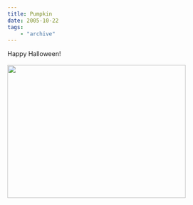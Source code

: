```yaml
---
title: Pumpkin
date: 2005-10-22
tags: 
    - "archive"
---
```

Happy Halloween!<br /><br /><a onblur="try {parent.deselectBloggerImageGracefully();} catch(e) {}" href="http://3.bp.blogspot.com/_zdYMSK7YuAA/SarhIUVl93I/AAAAAAAAFGY/r6bk8IPPnEU/s1600-h/pumpkin_web_medium.jpg"><img style="float:left; margin:0 10px 10px 0;cursor:pointer; cursor:hand;width: 400px; height: 300px;" src="http://3.bp.blogspot.com/_zdYMSK7YuAA/SarhIUVl93I/AAAAAAAAFGY/r6bk8IPPnEU/s400/pumpkin_web_medium.jpg" border="0" alt="" id="BLOGGER_PHOTO_ID_5308302643824031602" /></a>
